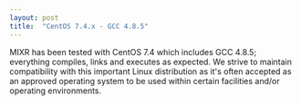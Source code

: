 ```yaml
---
layout: post
title:  "CentOS 7.4.x - GCC 4.8.5"
---
```

MIXR has been tested with CentOS 7.4 which includes GCC 4.8.5; everything compiles, links and executes as expected. We strive to maintain compatibility with this important Linux distribution as it's often accepted as an approved operating system to be used within certain facilities and/or operating environments.

